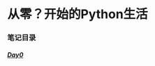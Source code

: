 # 从零？开始的Python生活

### 笔记目录

##### [Day0](https://github.com/SmartFox97/PythonPractice/tree/master/noteBook/day0)
